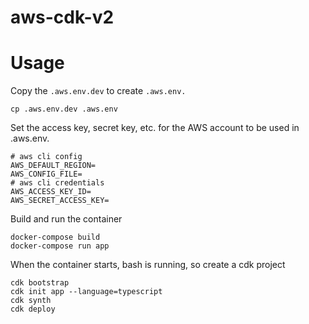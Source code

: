 # aws-cdk-v2

# Usage

Copy the `.aws.env.dev` to create `.aws.env.`

`cp .aws.env.dev .aws.env`

Set the access key, secret key, etc.
for the AWS account to be used in .aws.env.

```
# aws cli config
AWS_DEFAULT_REGION=
AWS_CONFIG_FILE=
# aws cli credentials
AWS_ACCESS_KEY_ID=
AWS_SECRET_ACCESS_KEY=
```

Build and run the container

```
docker-compose build
docker-compose run app
```

When the container starts,
bash is running, so create a cdk project

```
cdk bootstrap
cdk init app --language=typescript
cdk synth
cdk deploy
```
